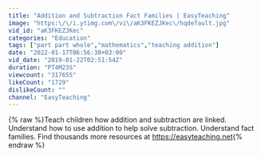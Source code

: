 ```yaml
---
title: "Addition and Subtraction Fact Families | EasyTeaching"
image: "https:\/\/i.ytimg.com\/vi\/aK3FKEZJKec\/hqdefault.jpg"
vid_id: "aK3FKEZJKec"
categories: "Education"
tags: ["part part whole","mathematics","teaching addition"]
date: "2022-01-17T06:56:30+03:00"
vid_date: "2019-01-22T02:51:54Z"
duration: "PT4M23S"
viewcount: "317655"
likeCount: "1729"
dislikeCount: ""
channel: "EasyTeaching"
---
```

{% raw %}Teach children how addition and subtraction are linked. Understand how to use addition to help solve subtraction. Understand fact families. Find thousands more resources at <a rel="nofollow" target="blank" href="https://easyteaching.net">https://easyteaching.net</a>{% endraw %}
